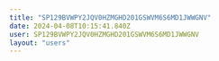 ```yaml
---
title: "SP129BVWPY2JQV0HZMGHD201GSWVM6S6MD1JWWGNV"
date: 2024-04-08T10:15:41.840Z
user: SP129BVWPY2JQV0HZMGHD201GSWVM6S6MD1JWWGNV
layout: "users"
---
```

    